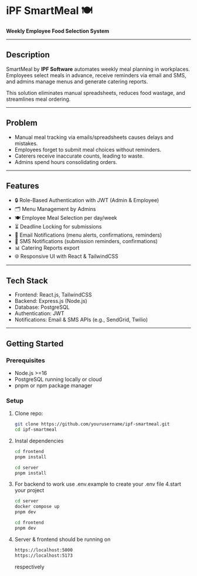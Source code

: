 # iPF SmartMeal 🍽️

**Weekly Employee Food Selection System**

---

## Description

SmartMeal by **IPF Software** automates weekly meal planning in workplaces. Employees select meals in advance, receive reminders via email and SMS, and admins manage menus and generate catering reports.

This solution eliminates manual spreadsheets, reduces food wastage, and streamlines meal ordering.

---

## Problem

- Manual meal tracking via emails/spreadsheets causes delays and mistakes.
- Employees forget to submit meal choices without reminders.
- Caterers receive inaccurate counts, leading to waste.
- Admins spend hours consolidating orders.

---

## Features

- 🔒 Role-Based Authentication with JWT (Admin & Employee)
- 🗂️ Menu Management by Admins
- 🍽️ Employee Meal Selection per day/week
- ⏳ Deadline Locking for submissions
- 📧 Email Notifications (menu alerts, confirmations, reminders)
- 📱 SMS Notifications (submission reminders, confirmations)
- 📊 Catering Reports export
- 🌐 Responsive UI with React & TailwindCSS

---

## Tech Stack

- Frontend: React.js, TailwindCSS
- Backend: Express.js (Node.js)
- Database: PostgreSQL
- Authentication: JWT
- Notifications: Email & SMS APIs (e.g., SendGrid, Twilio)

---

## Getting Started

### Prerequisites

- Node.js >=16
- PostgreSQL running locally or cloud
- pnpm or npm package manager

### Setup

1. Clone repo:
   ```bash
   git clone https://github.com/yourusername/ipf-smartmeal.git
   cd ipf-smartmeal
2. Instal dependencies
   ```bash
   cd frontend
   pnpm install

   cd server
   pnpm install
3. For backend to work use .env.example to create your .env file
4.start your project
   ```bash
   cd server
   docker compose up
   pnpm dev

   cd frontend
   pnpm dev
5. Server & frontend should be running on
   ```bash
   https://localhost:5000
   https://localhost:5173
   ```
   respectively
